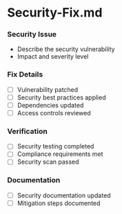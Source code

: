 # Security-Fix.md

### Security Issue
- Describe the security vulnerability
- Impact and severity level

### Fix Details
- [ ] Vulnerability patched
- [ ] Security best practices applied
- [ ] Dependencies updated
- [ ] Access controls reviewed

### Verification
- [ ] Security testing completed
- [ ] Compliance requirements met
- [ ] Security scan passed

### Documentation
- [ ] Security documentation updated
- [ ] Mitigation steps documented
